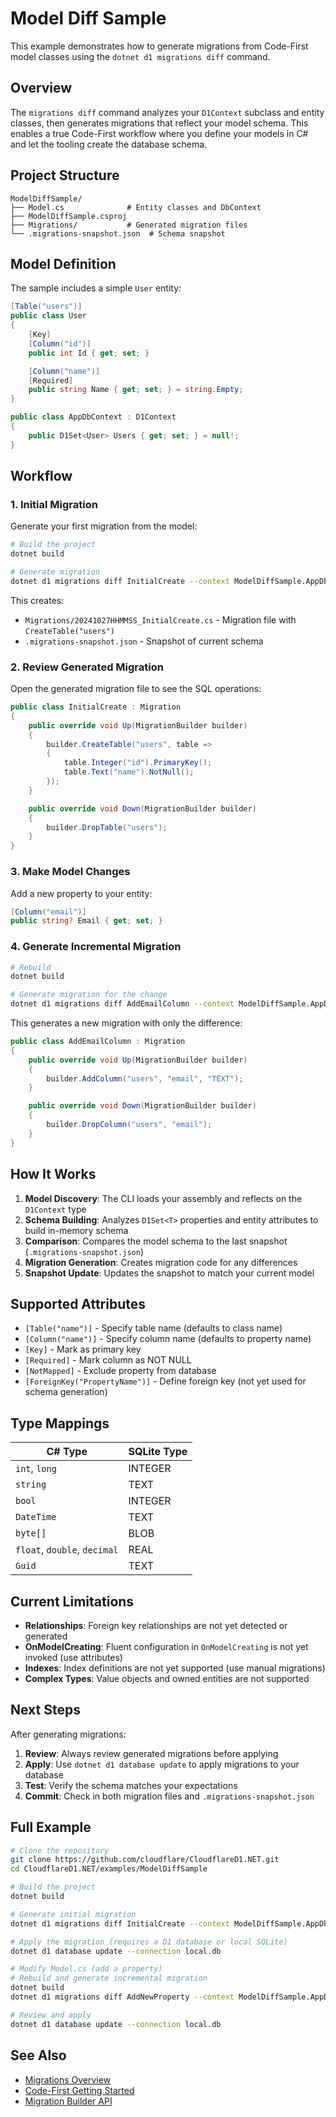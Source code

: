 # Model Diff Sample

This example demonstrates how to generate migrations from Code-First model classes using the `dotnet d1 migrations diff` command.

## Overview

The `migrations diff` command analyzes your `D1Context` subclass and entity classes, then generates migrations that reflect your model schema. This enables a true Code-First workflow where you define your models in C# and let the tooling create the database schema.

## Project Structure

```
ModelDiffSample/
├── Model.cs              # Entity classes and DbContext
├── ModelDiffSample.csproj
├── Migrations/           # Generated migration files
└── .migrations-snapshot.json  # Schema snapshot
```

## Model Definition

The sample includes a simple `User` entity:

```csharp
[Table("users")]
public class User
{
    [Key]
    [Column("id")]
    public int Id { get; set; }

    [Column("name")]
    [Required]
    public string Name { get; set; } = string.Empty;
}

public class AppDbContext : D1Context
{
    public D1Set<User> Users { get; set; } = null!;
}
```

## Workflow

### 1. Initial Migration

Generate your first migration from the model:

```bash
# Build the project
dotnet build

# Generate migration
dotnet d1 migrations diff InitialCreate --context ModelDiffSample.AppDbContext --assembly bin/Debug/net8.0/ModelDiffSample.dll
```

This creates:
- `Migrations/20241027HHMMSS_InitialCreate.cs` - Migration file with `CreateTable("users")`
- `.migrations-snapshot.json` - Snapshot of current schema

### 2. Review Generated Migration

Open the generated migration file to see the SQL operations:

```csharp
public class InitialCreate : Migration
{
    public override void Up(MigrationBuilder builder)
    {
        builder.CreateTable("users", table =>
        {
            table.Integer("id").PrimaryKey();
            table.Text("name").NotNull();
        });
    }

    public override void Down(MigrationBuilder builder)
    {
        builder.DropTable("users");
    }
}
```

### 3. Make Model Changes

Add a new property to your entity:

```csharp
[Column("email")]
public string? Email { get; set; }
```

### 4. Generate Incremental Migration

```bash
# Rebuild
dotnet build

# Generate migration for the change
dotnet d1 migrations diff AddEmailColumn --context ModelDiffSample.AppDbContext --assembly bin/Debug/net8.0/ModelDiffSample.dll
```

This generates a new migration with only the difference:

```csharp
public class AddEmailColumn : Migration
{
    public override void Up(MigrationBuilder builder)
    {
        builder.AddColumn("users", "email", "TEXT");
    }

    public override void Down(MigrationBuilder builder)
    {
        builder.DropColumn("users", "email");
    }
}
```

## How It Works

1. **Model Discovery**: The CLI loads your assembly and reflects on the `D1Context` type
2. **Schema Building**: Analyzes `D1Set<T>` properties and entity attributes to build in-memory schema
3. **Comparison**: Compares the model schema to the last snapshot (`.migrations-snapshot.json`)
4. **Migration Generation**: Creates migration code for any differences
5. **Snapshot Update**: Updates the snapshot to match your current model

## Supported Attributes

- `[Table("name")]` - Specify table name (defaults to class name)
- `[Column("name")]` - Specify column name (defaults to property name)
- `[Key]` - Mark as primary key
- `[Required]` - Mark column as NOT NULL
- `[NotMapped]` - Exclude property from database
- `[ForeignKey("PropertyName")]` - Define foreign key (not yet used for schema generation)

## Type Mappings

| C# Type | SQLite Type |
|---------|-------------|
| `int`, `long` | INTEGER |
| `string` | TEXT |
| `bool` | INTEGER |
| `DateTime` | TEXT |
| `byte[]` | BLOB |
| `float`, `double`, `decimal` | REAL |
| `Guid` | TEXT |

## Current Limitations

- **Relationships**: Foreign key relationships are not yet detected or generated
- **OnModelCreating**: Fluent configuration in `OnModelCreating` is not yet invoked (use attributes)
- **Indexes**: Index definitions are not yet supported (use manual migrations)
- **Complex Types**: Value objects and owned entities are not supported

## Next Steps

After generating migrations:

1. **Review**: Always review generated migrations before applying
2. **Apply**: Use `dotnet d1 database update` to apply migrations to your database
3. **Test**: Verify the schema matches your expectations
4. **Commit**: Check in both migration files and `.migrations-snapshot.json`

## Full Example

```bash
# Clone the repository
git clone https://github.com/cloudflare/CloudflareD1.NET.git
cd CloudflareD1.NET/examples/ModelDiffSample

# Build the project
dotnet build

# Generate initial migration
dotnet d1 migrations diff InitialCreate --context ModelDiffSample.AppDbContext --assembly bin/Debug/net8.0/ModelDiffSample.dll

# Apply the migration (requires a D1 database or local SQLite)
dotnet d1 database update --connection local.db

# Modify Model.cs (add a property)
# Rebuild and generate incremental migration
dotnet build
dotnet d1 migrations diff AddNewProperty --context ModelDiffSample.AppDbContext --assembly bin/Debug/net8.0/ModelDiffSample.dll

# Review and apply
dotnet d1 database update --connection local.db
```

## See Also

- [Migrations Overview](../../docs/docs/migrations/overview.md)
- [Code-First Getting Started](../../docs/docs/code-first/getting-started.md)
- [Migration Builder API](../../docs/docs/migrations/overview.md#migration-builder-api)
